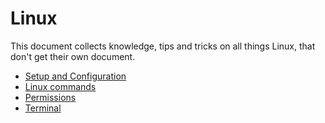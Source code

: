 # Linux

This document collects knowledge, tips and tricks on all things Linux, that don't get their own document.

- [Setup and Configuration](linux/setup.md)
- [Linux commands](linux/commands.md)
- [Permissions](linux/permissions.md)
- [Terminal](linux/terminal.md)

